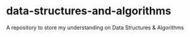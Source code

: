 # data-structures-and-algorithms
A repository to store my understanding on Data Structures &amp; Algorithms
